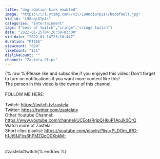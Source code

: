 ```yaml
---
title: "degradation kink enabled"
image: "https:\/\/i.ytimg.com\/vi\/L98nqiGYp1s\/hqdefault.jpg"
vid_id: "L98nqiGYp1s"
categories: "Entertainment"
tags: ["best of twitch","cringe","cringe twitch"]
date: "2022-01-15T04:20:58+03:00"
vid_date: "2022-01-14T23:10:44Z"
duration: "PT16S"
viewcount: "624"
likeCount: "121"
dislikeCount: ""
channel: "Zastela Clips"
---
```

{% raw %}Please like and subscribe if you enjoyed this video! Don't forget to turn on notifications if you want more content like this!<br />The person in this video is the owner of this channel.<br /><br />FOLLOW ME HERE:<br /><br />Twitch: <a rel="nofollow" target="blank" href="https://twitch.tv/zastela">https://twitch.tv/zastela</a><br />Twitter: <a rel="nofollow" target="blank" href="https://twitter.com/zastelatv">https://twitter.com/zastelatv</a><br />Other Youtube Channel: <a rel="nofollow" target="blank" href="https://www.youtube.com/channel/UCEotsRrjpQHkuP1ApJk0CrQ">https://www.youtube.com/channel/UCEotsRrjpQHkuP1ApJk0CrQ</a><br />Watch more of Zastela: <br />Short clips playlist: <a rel="nofollow" target="blank" href="https://youtube.com/playlist?list=PLDOm_tRG-h1Jt5fJFxs6hPMZQcO0XbkM-">https://youtube.com/playlist?list=PLDOm_tRG-h1Jt5fJFxs6hPMZQcO0XbkM-</a><br /><br /><br />#zastela​​​ #twitch​​{% endraw %}
